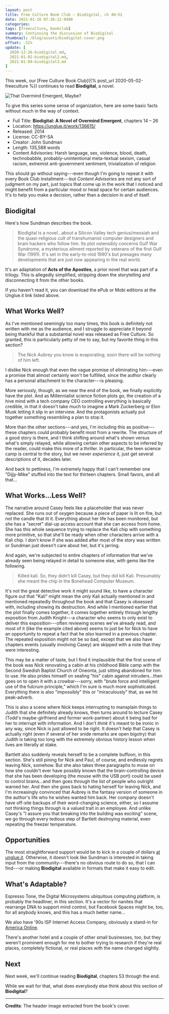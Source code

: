 ```yaml
---
layout: post
title: Free Culture Book Club — Biodigital, ch 40–52
date: 2021-01-16 07:26:12-0400
categories:
tags: [freeculture, bookclub]
summary: Continuing the discussion of Biodigital
thumbnail: /blog/assets/biodigital-cover.png
offset: -31%
update: [
  2020-12-26-biodigital.md,
  2021-01-02-biodigital2.md,
  2021-01-09-biodigital3.md
]
---
```


This week, our [Free Culture Book Club]({% post_url 2020-05-02-freeculture %}) continues to read **Biodigital**, a novel.

![That Overmind Emergent, Maybe?](/blog/assets/biodigital-cover.png "That Overmind Emergent, Maybe?")

To give this series some sense of organization, here are some basic facts without much in the way of context.

 * Full Title:  **Biodigital:  A Novel of Overmind Emergent**, chapters 14 – 26
 * Location:  <https://unglue.it/work/136615/>
 * Released:  2014
 * License:  CC-BY-SA
 * Creator:  John Sundman
 * Length:  135,588 words
 * Content Advisories:  Harsh language, sex, violence, blood, death, technobabble, probably-unintentional meta-textual sexism, casual racism, extremist anti-government sentiment, trivialization of religion

This should go without saying---even though I'm going to repeat it with every Book Club installment---but *Content Advisories* are not any sort of judgment on my part, just topics that come up in the work that I noticed and might benefit from a particular mood or head space for certain audiences.  It's to help you make a decision, rather than a decision in and of itself.

## Biodigital

Here's how Sundman describes the book.

 > Biodigital is a novel...about a Silicon Valley tech genius/messiah and the quasi-religious cult of transhumanist computer designers and brain hackers who follow him. Its plot ostensibly concerns Gulf War Syndrome, a mysterious ailment reported by veterans of the first Gulf War (1991).  It's set in the early-to-mid 1990's but presages many developments that are just now appearing in the real world.

It's an adaptation of **Acts of the Apostles**, a prior novel that was part of a trilogy.  This is allegedly simplified, stripping down the storytelling and disconnecting it from the other books.

If you haven't read it, you can download the ePub or Mobi editions at the Unglue.it link listed above.

## What Works Well?

As I've mentioned seemingly too many times, this book is definitely not written with me as the audience, and I struggle to appreciate it beyond being thankful that a substantial novel was released as Free Culture.  So granted, this is particularly petty of me to say, but my favorite thing in this section?

 > The Nick Aubrey you know is evaporating; soon there will be nothing of him left.

I dislike Nick enough that even the vague promise of eliminating him---even a promise that almost certainly won't be fulfilled, since the author clearly has a personal attachment to the character---is pleasing.

More seriously, though, as we near the end of the book, we finally explicitly have the plot.  And as Millennialist science fiction plots go, the creation of a hive mind with a tech company CEO controlling everything is basically credible, in that it doesn't take much to imagine a Mark Zuckerberg or Elon Musk letting it slip in an interview.  And the protagonists actually put together something resembling a plan to stop it.

More than the other sections---and yes, I'm including this as positive---these chapters could probably benefit most from a rewrite.  The structure of a good story is there, and I think shifting around what's shown versus what's simply relayed, while allowing certain other aspects to be inferred by the reader, could make this more of a thriller.  In particular, the teen science camp is central to the story, but we never *experience* it, just get several descriptions of it, decades later.

And back to pettiness, I'm extremely happy that I can't remember one "Dijjy-Mike" stuffed into the text for thirteen chapters.  Small favors, and all that...

## What Works...Less Well?

The narrative around Casey feels like a placeholder that was never replaced.  She runs out of oxygen because a piece of paper is lit on fire, but not the candle that lit it.  Everything about her life has been monitored, but she has a "secret" dial-up access account that she can access from home.  She has this whole sequence trying to replace the Kali chip with something more primitive, so that she'll be ready when other characters arrive *with* a Kali chip.  I don't know if she was added after most of the story was written or Sundman just doesn't care about her, but it's jarring.

And again, we're subjected to entire chapters of information that we've already seen being relayed in detail to someone else, with gems like the following.

 > Killed kali. So, they didn’t kill Casey, but they did kill Kali. Presumably she meant the chip in the Bonehead Computer Museum.

It's not the great detective work it might sound like, to have a character figure out that "Kali" might mean the *only* Kali actually mentioned in and mentioned repeatedly throughout the book and that Casey is obsessed with, including showing its destruction.  And while I mentioned earlier that the plot finally comes together, it comes together entirely through lengthy exposition from Judith Knight---a character who seems to only exist to deliver this exposition---often reviewing scenes we've already read, and most of it (like the example cited above) seems to just be for Nick to have an opportunity to repeat a fact that he *also* learned in a previous chapter.  The repeated exposition might not be so bad, except that we also have chapters events (usually involving Casey) are skipped with a note that they were interesting.

This may be a matter of taste, but I find it implausible that the first scene of the book was Nick renovating a cabin at his childhood Bible camp with the Second Swedish Baptist Church of Oneonta, just sitting abandoned for him to use.  He also prides himself on sealing "his" cabin against intruders...then goes on to open it with a crowbar---sorry, with "brute force and intelligent use of the fulcrum principle," which I'm sure is much more sophisticated.  Everything there is also "impossibly" this or "miraculously" that, as we hit peak-adverb.

This is also a scene where Nick keeps interrupting to mansplain things to Judith that she definitely already knows, then turns around to lecture Casey (Todd's maybe-girlfriend and former work-partner) about it being bad for her to interrupt with information.  And I don't *think* it's meant to be ironic in any way, since Nick is just allowed to be right.  It doesn't help that Casey is actually right (even if several of her snide remarks are open bigotry) that Judith is taking too long with the extremely obvious history lesson when lives are literally at stake.

Bartlett also suddenly reveals herself to be a complete buffoon, in this section.  She's still pining for Nick and Paul, of course, and endlessly regrets leaving Nick, somehow.  But she also takes three paragraphs to muse on how she couldn't ever have possibly known that the brain-controlling device that she has been developing (the mouse with the USB port) could be used to control brains...and then goes through the list of people who outright warned her.  And then she goes back to hating herself for leaving Nick, and I'm increasingly convinced that Aubrey is the fantasy version of someone in the author's life who he wishes wanted him back.  Her company doesn't have off-site backups of their word-changing science, either, so I assume not thinking things through is a valued trait in an employee.  And unlike Casey's "I assure you that breaking into the building was exciting" scene, we go through every tedious step of Bartlett destroying material, even repeating the freezer temperature.

## Opportunities

The most straightforward support would be to kick in a couple of dollars [at unglue.it](https://unglue.it/work/136615/download/?offer_id=23).  Otherwise, it doesn't look like Sundman is interested in taking input from the community---there's no obvious route to do so, that I can find---or making **Biodigital** available in formats that make it easy to edit.

## What's Adaptable?

Espresso Tone, the Digital Microsystems ubiquitous computing platform, is probably the headliner, in this section.  It's a vector for nanites that rearrange DNA to support mind control, but Facebook Spaces might be, too, for all anybody knows, and this has a much better name...

We also have '90s ISP Internet Access Company, obviously a stand-in for [America Online](https://en.wikipedia.org/wiki/AOL).

There's another hotel and a couple of other small businesses, too, but they weren't prominent enough for me to bother trying to research if they're real places, completely fictional, or real places with the name changed slightly.

## Next

Next week, we'll continue reading **Biodigital**, chapters 53 through the end.

While we wait for that, what does everybody else think about this section of **Biodigital**?

* * *

**Credits**:  The header image extracted from the book's cover.
